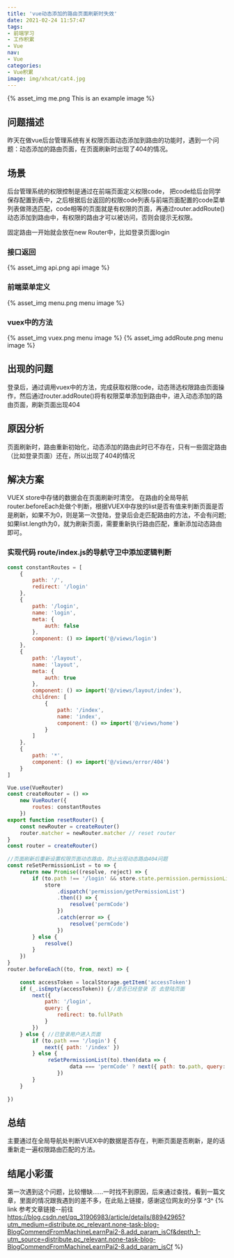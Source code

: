 ```yaml
---
title: 'vue动态添加的路由页面刷新时失效'
date: 2021-02-24 11:57:47
tags:
- 前端学习
- 工作积累
- Vue
nav:
- Vue
categories:
- Vue积累
image: img/xhcat/cat4.jpg
---
```

 

{% asset_img me.png This is an example image %}

## 问题描述
昨天在做vue后台管理系统有关权限页面动态添加到路由的功能时，遇到一个问题：动态添加的路由页面，在页面刷新时出现了404的情况。

## 场景
后台管理系统的权限控制是通过在前端页面定义权限code， 把code给后台同学保存配置到表中，之后根据后台返回的权限code列表与前端页面配置的code菜单列表做筛选匹配，code相等的页面就是有权限的页面，再通过router.addRoute()动态添加到路由中，有权限的路由才可以被访问，否则会提示无权限。

固定路由一开始就会放在new Router中，比如登录页面login

### 接口返回
{% asset_img api.png api image %}

### 前端菜单定义
{% asset_img menu.png menu image %}

### vuex中的方法
{% asset_img vuex.png menu image %}
{% asset_img addRoute.png menu image %}


## 出现的问题
登录后，通过调用vuex中的方法，完成获取权限code，动态筛选权限路由页面操作，然后通过router.addRoute()将有权限菜单添加到路由中，进入动态添加的路由页面，刷新页面出现404
 
## 原因分析
页面刷新时，路由重新初始化，动态添加的路由此时已不存在，只有一些固定路由（比如登录页面）还在，所以出现了404的情况

## 解决方案
VUEX store中存储的数据会在页面刷新时清空。
在路由的全局导航router.beforeEach处做个判断，根据VUEX中存放的list是否有值来判断页面是否是刷新，如果不为0，则是第一次登陆，登录后会走匹配路由的方法，不会有问题;如果list.length为0，就为刷新页面，需要重新执行路由匹配，重新添加动态路由即可。

### 实现代码 route/index.js的导航守卫中添加逻辑判断

```javascript
const constantRoutes = [
    {
        path: '/',
        redirect: '/login'
    },
    {
        path: '/login',
        name: 'login',
        meta: {
            auth: false
        },
        component: () => import('@/views/login')
    },
    {
        path: '/layout',
        name: 'layout',
        meta: {
            auth: true
        },
        component: () => import('@/views/layout/index'),
        children: [
            {
                path: '/index',
                name: 'index',
                component: () => import('@/views/home')
            }
        ]
    },
    {
        path: '*',
        component: () => import('@/views/error/404')
    }
]

Vue.use(VueRouter)
const createRouter = () =>
    new VueRouter({
        routes: constantRoutes
    })
export function resetRouter() {
    const newRouter = createRouter()
    router.matcher = newRouter.matcher // reset router
}
const router = createRouter()
 
//页面刷新后重新设置权限页面动态路由，防止出现动态路由404问题
const reSetPermissionList = to => {
    return new Promise((resolve, reject) => {
        if (to.path !== '/login' && store.state.permission.permissionList.length === 0) {
            store
                .dispatch('permission/getPermissionList')
                .then(() => {
                    resolve('permCode')
                })
                .catch(error => {
                    resolve('permCode')
                })
        } else {
            resolve()
        }
    })
}
router.beforeEach((to, from, next) => {
     
    const accessToken = localStorage.getItem('accessToken')
    if (_.isEmpty(accessToken)) {//是否已经登录 否 去登陆页面
        next({
            path: '/login',
            query: {
                redirect: to.fullPath
            }
        })
    } else { //已登录用户进入页面
        if (to.path === '/login') {
            next({ path: '/index' })
        } else {
             reSetPermissionList(to).then(data => {
                    data === 'permCode' ? next({ path: to.path, query: to.query }) : next()
                })
        }
    }
   
})
```
## 总结 
主要通过在全局导航处判断VUEX中的数据是否存在，判断页面是否刷新，是的话重新走一遍权限路由匹配的方法。

## 结尾小彩蛋
第一次遇到这个问题，比较懵缺......一时找不到原因，后来通过查找，看到一篇文章，里面的情况跟我遇到的差不多，在此贴上链接，感谢这位网友的分享 ^3^
{% link 参考文章链接--前往 https://blog.csdn.net/qq_31906983/article/details/88942965?utm_medium=distribute.pc_relevant.none-task-blog-BlogCommendFromMachineLearnPai2-8.add_param_isCf&depth_1-utm_source=distribute.pc_relevant.none-task-blog-BlogCommendFromMachineLearnPai2-8.add_param_isCf   %}